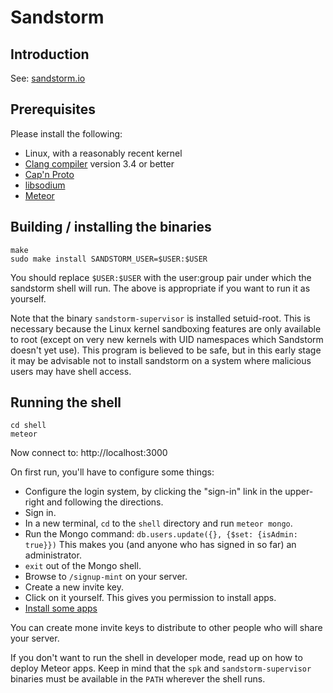 # Sandstorm

## Introduction

See:  [sandstorm.io](http://sandstorm.io)

## Prerequisites

Please install the following:

* Linux, with a reasonably recent kernel
* [Clang compiler](http://clang.llvm.org/) version 3.4 or better
* [Cap'n Proto](http://capnproto.org)
* [libsodium](https://github.com/jedisct1/libsodium)
* [Meteor](http://meteor.com)

## Building / installing the binaries

    make
    sudo make install SANDSTORM_USER=$USER:$USER

You should replace `$USER:$USER` with the user:group pair under which the sandstorm shell will run.  The above is appropriate if you want to run it as yourself.

Note that the binary `sandstorm-supervisor` is installed setuid-root.  This is necessary because the Linux kernel sandboxing features are only available to root (except on very new kernels with UID namespaces which Sandstorm doesn't yet use).  This program is believed to be safe, but in this early stage it may be advisable not to install sandstorm on a system where malicious users may have shell access.

## Running the shell

    cd shell
    meteor

Now connect to: http://localhost:3000

On first run, you'll have to configure some things:
* Configure the login system, by clicking the "sign-in" link in the upper-right and following the directions.
* Sign in.
* In a new terminal, `cd` to the `shell` directory and run `meteor mongo`.
* Run the Mongo command: `db.users.update({}, {$set: {isAdmin: true}})`  This makes you (and anyone who has signed in so far) an administrator.
* `exit` out of the Mongo shell.
* Browse to `/signup-mint` on your server.
* Create a new invite key.
* Click on it yourself.  This gives you permission to install apps.
* [Install some apps](http://sandstorm.io/apps)

You can create mone invite keys to distribute to other people who will share your server.

If you don't want to run the shell in developer mode, read up on how to deploy Meteor apps.  Keep in mind that the `spk` and `sandstorm-supervisor` binaries must be available in the `PATH` wherever the shell runs.
